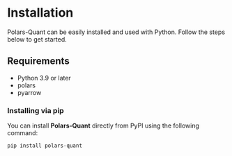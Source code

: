 # Installation

Polars-Quant can be easily installed and used with Python. Follow the steps below to get started.

## Requirements
- Python 3.9 or later
- polars
- pyarrow

### Installing via pip
You can install **Polars-Quant** directly from PyPI using the following command:

```bash
pip install polars-quant
```